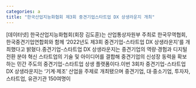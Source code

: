 ```yaml
---
categories: a
title: "한국산업지능화협회 제3회 중견기업스타트업 DX 상생라운지 개최"
---
```

[데이터넷] 한국산업지능화협회(회장 김도훈)는 산업통상자원부 주최로 한국무역협회, 한국중견기업연합회와 함께 ‘2022년도 제3회 중견기업-스타트업 DX 상생라운지’를 개최했다고 밝혔다.중견기업-스타트업 DX 상생라운지는 중견기업의 역량·경험과 디지털 전환 분야 혁신 스타트업의 기술 및 아이디어를 결합해 중견기업의 신성장 동력을 확보하는 민간 주도의 중견기업-스타트업 상생 플랫폼이다.이번 3회차 중견기업-스타트업 DX 상생라운지는 ‘기계·제조’ 산업을 주제로 개최됐으며 중견기업, 대·중소기업, 투자자, 스타트업, 유관기관 150여명이